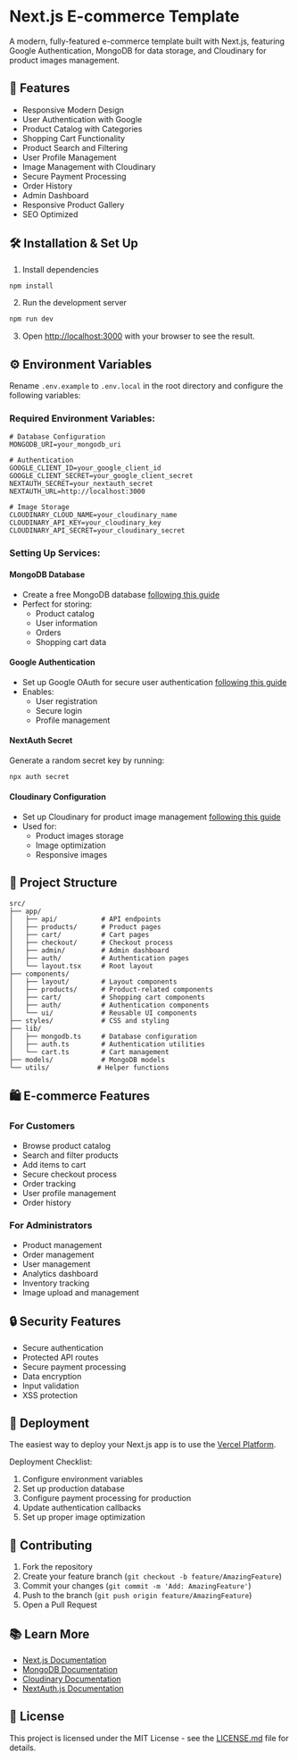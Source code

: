 # Next.js E-commerce Template

A modern, fully-featured e-commerce template built with Next.js, featuring Google Authentication, MongoDB for data storage, and Cloudinary for product images management.

## 🚀 Features
- Responsive Modern Design
- User Authentication with Google
- Product Catalog with Categories
- Shopping Cart Functionality
- Product Search and Filtering
- User Profile Management
- Image Management with Cloudinary
- Secure Payment Processing
- Order History
- Admin Dashboard
- Responsive Product Gallery
- SEO Optimized

## 🛠 Installation & Set Up

1. Install dependencies
```bash
npm install
```

2. Run the development server
```bash
npm run dev
```

3. Open [http://localhost:3000](http://localhost:3000) with your browser to see the result.

## ⚙️ Environment Variables

Rename `.env.example` to `.env.local` in the root directory and configure the following variables:

### Required Environment Variables:
```env
# Database Configuration
MONGODB_URI=your_mongodb_uri

# Authentication
GOOGLE_CLIENT_ID=your_google_client_id
GOOGLE_CLIENT_SECRET=your_google_client_secret
NEXTAUTH_SECRET=your_nextauth_secret
NEXTAUTH_URL=http://localhost:3000

# Image Storage
CLOUDINARY_CLOUD_NAME=your_cloudinary_name
CLOUDINARY_API_KEY=your_cloudinary_key
CLOUDINARY_API_SECRET=your_cloudinary_secret
```

### Setting Up Services:

#### MongoDB Database
- Create a free MongoDB database [following this guide](https://www.mongodb.com/resources/products/fundamentals/create-database)
- Perfect for storing:
  - Product catalog
  - User information
  - Orders
  - Shopping cart data

#### Google Authentication
- Set up Google OAuth for secure user authentication [following this guide](https://developers.google.com/identity/protocols/oauth2)
- Enables:
  - User registration
  - Secure login
  - Profile management

#### NextAuth Secret
Generate a random secret key by running:
```bash
npx auth secret
```

#### Cloudinary Configuration
- Set up Cloudinary for product image management [following this guide](https://cloudinary.com/documentation/cloudinary_credentials_tutorial)
- Used for:
  - Product images storage
  - Image optimization
  - Responsive images

## 📁 Project Structure
```
src/
├── app/              
│   ├── api/           # API endpoints
│   ├── products/      # Product pages
│   ├── cart/          # Cart pages
│   ├── checkout/      # Checkout process
│   ├── admin/         # Admin dashboard
│   ├── auth/          # Authentication pages
│   └── layout.tsx     # Root layout
├── components/    
│   ├── layout/        # Layout components
│   ├── products/      # Product-related components
│   ├── cart/          # Shopping cart components
│   ├── auth/          # Authentication components
│   └── ui/            # Reusable UI components
├── styles/            # CSS and styling
├── lib/              
│   ├── mongodb.ts     # Database configuration
│   ├── auth.ts        # Authentication utilities
│   └── cart.ts        # Cart management
├── models/            # MongoDB models
└── utils/            # Helper functions
```

## 🛍️ E-commerce Features

### For Customers
- Browse product catalog
- Search and filter products
- Add items to cart
- Secure checkout process
- Order tracking
- User profile management
- Order history

### For Administrators
- Product management
- Order management
- User management
- Analytics dashboard
- Inventory tracking
- Image upload and management

## 🔒 Security Features
- Secure authentication
- Protected API routes
- Secure payment processing
- Data encryption
- Input validation
- XSS protection

## 🚀 Deployment

The easiest way to deploy your Next.js app is to use the [Vercel Platform](https://vercel.com/new?utm_medium=default-template&filter=next.js&utm_source=create-next-app&utm_campaign=create-next-app-readme).

Deployment Checklist:
1. Configure environment variables
2. Set up production database
3. Configure payment processing for production
4. Update authentication callbacks
5. Set up proper image optimization

## 🤝 Contributing
1. Fork the repository
2. Create your feature branch (`git checkout -b feature/AmazingFeature`)
3. Commit your changes (`git commit -m 'Add: AmazingFeature'`)
4. Push to the branch (`git push origin feature/AmazingFeature`)
5. Open a Pull Request

## 📚 Learn More
- [Next.js Documentation](https://nextjs.org/docs)
- [MongoDB Documentation](https://docs.mongodb.com/)
- [Cloudinary Documentation](https://cloudinary.com/documentation)
- [NextAuth.js Documentation](https://next-auth.js.org/)

## 📝 License
This project is licensed under the MIT License - see the [LICENSE.md](LICENSE.md) file for details.
